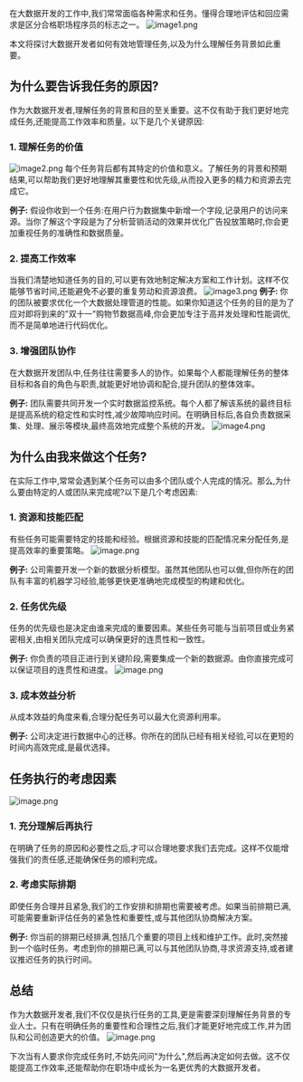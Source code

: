 
在大数据开发的工作中,我们常常面临各种需求和任务。懂得合理地评估和回应需求是区分合格职场程序员的标志之一。
![image1.png](https://img-blog.csdnimg.cn/img_convert/f16dfa323caea08662e860c0ee47b083.png)

本文将探讨大数据开发者如何有效地管理任务,以及为什么理解任务背景如此重要。

## 为什么要告诉我任务的原因?

作为大数据开发者,理解任务的背景和目的至关重要。这不仅有助于我们更好地完成任务,还能提高工作效率和质量。以下是几个关键原因:

### 1. 理解任务的价值
![image2.png](https://img-blog.csdnimg.cn/img_convert/21397e5e744d7e7b15719e9c4a4979a9.png)
每个任务背后都有其特定的价值和意义。了解任务的背景和预期结果,可以帮助我们更好地理解其重要性和优先级,从而投入更多的精力和资源去完成它。

**例子:** 假设你收到一个任务:在用户行为数据集中新增一个字段,记录用户的访问来源。当你了解这个字段是为了分析营销活动的效果并优化广告投放策略时,你会更加重视任务的准确性和数据质量。

### 2. 提高工作效率

当我们清楚地知道任务的目的,可以更有效地制定解决方案和工作计划。这样不仅能够节省时间,还能避免不必要的重复劳动和资源浪费。
![image3.png](https://img-blog.csdnimg.cn/img_convert/9db6f3f56367a2259a0b7c80cae75119.png)
**例子:** 你的团队被要求优化一个大数据处理管道的性能。如果你知道这个任务的目的是为了应对即将到来的"双十一"购物节数据高峰,你会更加专注于高并发处理和性能调优,而不是简单地进行代码优化。

### 3. 增强团队协作

在大数据开发团队中,任务往往需要多人的协作。如果每个人都能理解任务的整体目标和各自的角色与职责,就能更好地协调和配合,提升团队的整体效率。

**例子:** 团队需要共同开发一个实时数据监控系统。每个人都了解该系统的最终目标是提高系统的稳定性和实时性,减少故障响应时间。在明确目标后,各自负责数据采集、处理、展示等模块,最终高效地完成整个系统的开发。
![image4.png](https://img-blog.csdnimg.cn/img_convert/882eca2b58b86b3587f9c1ba1fe5dde8.png)

## 为什么由我来做这个任务?

在实际工作中,常常会遇到某个任务可以由多个团队或个人完成的情况。那么,为什么要由特定的人或团队来完成呢?以下是几个考虑因素:

### 1. 资源和技能匹配

有些任务可能需要特定的技能和经验。根据资源和技能的匹配情况来分配任务,是提高效率的重要策略。
![image.png](https://img-blog.csdnimg.cn/img_convert/074fb86fc13130684d18781832c65ce9.png)

**例子:** 公司需要开发一个新的数据分析模型。虽然其他团队也可以做,但你所在的团队有丰富的机器学习经验,能够更快更准确地完成模型的构建和优化。

### 2. 任务优先级

任务的优先级也是决定由谁来完成的重要因素。某些任务可能与当前项目或业务紧密相关,由相关团队完成可以确保更好的连贯性和一致性。

**例子:** 你负责的项目正进行到关键阶段,需要集成一个新的数据源。由你直接完成可以保证项目的连贯性和进度。
![image.png](https://img-blog.csdnimg.cn/img_convert/8999dcdfd87f052602482be91313fe29.png)

### 3. 成本效益分析

从成本效益的角度来看,合理分配任务可以最大化资源利用率。

**例子:** 公司决定进行数据中心的迁移。你所在的团队已经有相关经验,可以在更短的时间内高效完成,是最优选择。

## 任务执行的考虑因素
![image.png](https://img-blog.csdnimg.cn/img_convert/38cfba7f9336833b359f489e331e4409.png)

### 1. 充分理解后再执行

在明确了任务的原因和必要性之后,才可以合理地要求我们去完成。这样不仅能增强我们的责任感,还能确保任务的顺利完成。

### 2. 考虑实际排期

即使任务合理并且紧急,我们的工作安排和排期也需要被考虑。如果当前排期已满,可能需要重新评估任务的紧急性和重要性,或与其他团队协商解决方案。

**例子:** 你当前的排期已经排满,包括几个重要的项目上线和维护工作。此时,突然接到一个临时任务。考虑到你的排期已满,可以与其他团队协商,寻求资源支持,或者建议推迟任务的执行时间。

## 总结

作为大数据开发者,我们不仅仅是执行任务的工具,更是需要深刻理解任务背景的专业人士。只有在明确任务的重要性和合理性之后,我们才能更好地完成工作,并为团队和公司创造更大的价值。
![image.png](https://img-blog.csdnimg.cn/img_convert/ad3e0aeead6c976bc8cef5421fa9b3c7.png)

下次当有人要求你完成任务时,不妨先问问"为什么",然后再决定如何去做。这不仅能提高工作效率,还能帮助你在职场中成长为一名更优秀的大数据开发者。